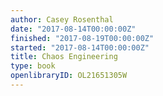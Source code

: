 ```yaml
---
author: Casey Rosenthal
date: "2017-08-14T00:00:00Z"
finished: "2017-08-19T00:00:00Z"
started: "2017-08-14T00:00:00Z"
title: Chaos Engineering
type: book
openlibraryID: OL21651305W
---
```

